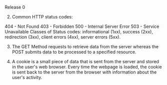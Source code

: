 Release 0

2. Common HTTP status codes:

404 - Not Found
403 - Forbidden
500 - Internal Server Error
503 - Service Unavailable
Classes of Status codes: informational (1xx), success (2xx), redirection (3xx), client errors (4xx), server errors (5xx).

3. The GET Method requests to retrieve data from the server whereas the POST submits data to be processed to a specified resource.

4. A cookie is a small piece of data that is sent from the server and stored in the user's web browser. Every time the webpage is loaded, the cookie is sent back to the server from the browser with information about the user's activity.